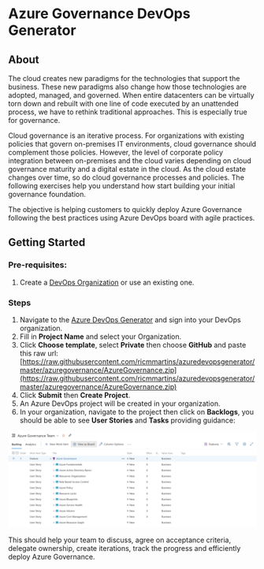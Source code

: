 # Azure Governance DevOps Generator

## About

The cloud creates new paradigms for the technologies that support the business. These new paradigms also change how those technologies are adopted, managed, and governed. When entire datacenters can be virtually torn down and rebuilt with one line of code executed by an unattended process, we have to rethink traditional approaches. This is especially true for governance.

Cloud governance is an iterative process. For organizations with existing policies that govern on-premises IT environments, cloud governance should complement those policies. However, the level of corporate policy integration between on-premises and the cloud varies depending on cloud governance maturity and a digital estate in the cloud. As the cloud estate changes over time, so do cloud governance processes and policies. The following exercises help you understand how start building your initial governance foundation.

The objective is helping customers to quickly deploy Azure Governance following the best practices using  Azure DevOps board with agile practices.

## Getting Started

### Pre-requisites: 

1. Create a [DevOps Organization](https://docs.microsoft.com/en-us/azure/devops/organizations/accounts/create-organization?view=azure-devops#create-an-organization) or use an existing one.


### Steps

1. Navigate to the [Azure DevOps Generator](https://docs.microsoft.com/en-us/azure/devops/demo-gen/use-demo-generator-v2?view=azure-devops) and sign into your DevOps organization.
2. Fill in **Project Name** and select your Organization.
3. Click **Choose template**, select **Private** then choose **GitHub** and paste this raw url: [https://raw.githubusercontent.com/ricmmartins/azuredevopsgenerator/master/azuregovernance/AzureGovernance.zip](https://raw.githubusercontent.com/ricmmartins/azuredevopsgenerator/master/azuregovernance/AzureGovernance.zip)
4. Click **Submit** then **Create Project**.
5. An Azure DevOps project will be created in your organization.
6. In your organization, navigate to the project then click on **Backlogs**, you should be able to see **User Stories** and **Tasks** providing guidance:

<img src=../azuregovernance/pictures/governance.png>

This should help your team to discuss, agree on acceptance criteria, delegate ownership, create iterations, track the progress and efficiently deploy Azure Governance.





